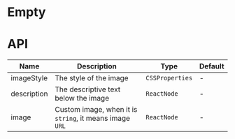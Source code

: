# Empty

<code src="./demos/demo1.tsx"></code>

# API

| Name        | Description                                             | Type            | Default |
| ----------- | ------------------------------------------------------- | --------------- | ------- |
| imageStyle  | The style of the image                                  | `CSSProperties` | -       |
| description | The descriptive text below the image                    | `ReactNode`     | -       |
| image       | Custom image, when it is `string`, it means image `URL` | `ReactNode`     | -       |
